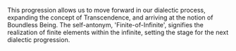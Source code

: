 This progression allows us to move forward in our dialectic process, expanding the concept of Transcendence, and arriving at the notion of Boundless Being. The self-antonym, 'Finite-of-Infinite', signifies the realization of finite elements within the infinite, setting the stage for the next dialectic progression.